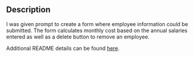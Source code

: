 

## Description

I was given prompt to create a form where employee information could be submitted. The form calculates monthly cost based on the annual salaries entered as well as a delete button to remove an employee.

Additional README details can be found [here](https://github.com/PrimeAcademy/readme-template/blob/master/README.md).
